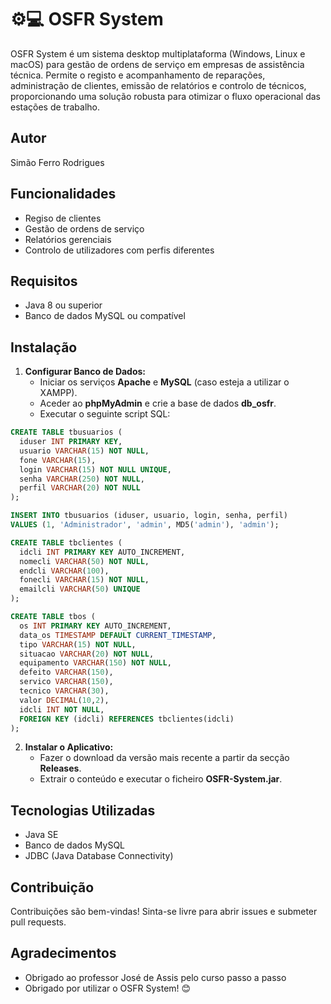 # ⚙💻 OSFR System

OSFR System é um sistema desktop multiplataforma (Windows, Linux e macOS) para gestão de ordens de serviço em empresas de assistência técnica.
Permite o registo e acompanhamento de reparações, administração de clientes, emissão de relatórios e controlo de técnicos, proporcionando uma 
solução robusta para otimizar o fluxo operacional das estações de trabalho.

## Autor
Simão Ferro Rodrigues

## Funcionalidades

- Regiso de clientes
- Gestão de ordens de serviço
- Relatórios gerenciais
- Controlo de utilizadores com perfis diferentes

## Requisitos

- Java 8 ou superior
- Banco de dados MySQL ou compatível

## Instalação

1. **Configurar Banco de Dados:**
   - Iniciar os serviços **Apache** e **MySQL** (caso esteja a utilizar o XAMPP).
   - Aceder ao **phpMyAdmin** e crie a base de dados **db_osfr**.
   - Executar o seguinte script SQL:

```sql
CREATE TABLE tbusuarios (
  iduser INT PRIMARY KEY,
  usuario VARCHAR(15) NOT NULL,
  fone VARCHAR(15),
  login VARCHAR(15) NOT NULL UNIQUE,
  senha VARCHAR(250) NOT NULL,
  perfil VARCHAR(20) NOT NULL
);

INSERT INTO tbusuarios (iduser, usuario, login, senha, perfil)
VALUES (1, 'Administrador', 'admin', MD5('admin'), 'admin');

CREATE TABLE tbclientes (
  idcli INT PRIMARY KEY AUTO_INCREMENT,
  nomecli VARCHAR(50) NOT NULL,
  endcli VARCHAR(100),
  fonecli VARCHAR(15) NOT NULL,
  emailcli VARCHAR(50) UNIQUE
);

CREATE TABLE tbos (
  os INT PRIMARY KEY AUTO_INCREMENT,
  data_os TIMESTAMP DEFAULT CURRENT_TIMESTAMP,
  tipo VARCHAR(15) NOT NULL,
  situacao VARCHAR(20) NOT NULL,
  equipamento VARCHAR(150) NOT NULL,
  defeito VARCHAR(150),
  servico VARCHAR(150),
  tecnico VARCHAR(30),
  valor DECIMAL(10,2),
  idcli INT NOT NULL,
  FOREIGN KEY (idcli) REFERENCES tbclientes(idcli)
);
```

2. **Instalar o Aplicativo:**
   - Fazer o download da versão mais recente a partir da secção **Releases**.
   - Extrair o conteúdo e executar o ficheiro **OSFR-System.jar**.

## Tecnologias Utilizadas

- Java SE
- Banco de dados MySQL
- JDBC (Java Database Connectivity)

## Contribuição

Contribuições são bem-vindas! Sinta-se livre para abrir issues e submeter pull requests.

## Agradecimentos
 - Obrigado ao professor José de Assis pelo curso passo a passo
 - Obrigado por utilizar o OSFR System! 😊

